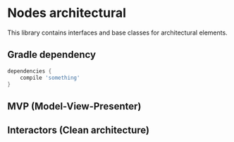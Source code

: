 # Nodes architectural
This library contains interfaces and base classes for architectural elements.



## Gradle dependency
```groovy
dependencies {
	compile 'something'
}
```

## MVP (Model-View-Presenter)


## Interactors (Clean architecture)
